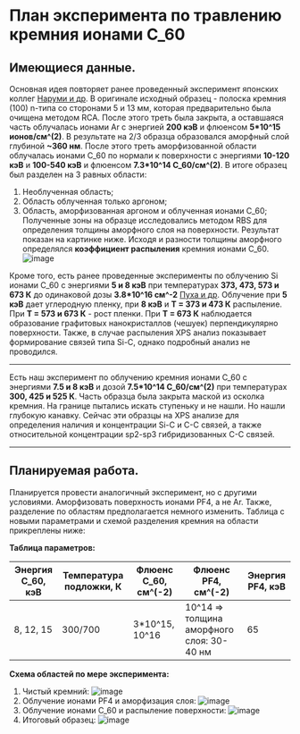 # План эксперимента по травлению кремния ионами С_60

## Имеющиеся данные.

Основная идея повторяет ранее проведенный эксперимент японских коллег [Наруми и др](https://docs.yandex.ru/docs/view?url=ya-disk-public%3A%2F%2FPOGuvISqY%2FClVHHyEXPaQbK%2Bqx9gJUkk9Re1R0dWbpBO3jS%2Bmy4Cn6c4x1BCpUBKq%2FJ6bpmRyOJonT3VoXnDag%3D%3D%3A%2FQuantumBeamSci6(2022)12_Si%20sputtering%20by%20C60%20Experiment.pdf&name=QuantumBeamSci6(2022)12_Si%20sputtering%20by%20C60%20Experiment.pdf&nosw=1).
В оригинале исходный образец - полоска кремния (100) n-типа со сторонами 5 и 13 мм, которая предварительно была 
очищена методом RCA. После этого треть была закрыта, а оставшаяся часть облучалась ионами Ar с энергией **200 кэВ**
и флюенсом **5*10^15 ионов/см^(2)**. В результате на 2/3 образца образовался аморфный слой глубиной **~360 нм**. После
этого треть аморфизованной области облучалась ионами С_60 по нормали к поверхности с энергиями **10-120 кэВ** и **100-540 кэВ**
и флюенсом **7.3*10^14 С_60/см^(2)**. 
В итоге образец был разделен на 3 равных области:
  1. Необлученная область;
  2. Область облученная только аргоном;
  3. Область, аморфизованная аргоном и облученная ионами С_60;
Полученные зоны на образце исследовались методом RBS для определения толщины аморфного слоя на поверхности. Результат
показан на картинке ниже. Исходя и разности толщины аморфного определялся **коэффициент распыления** кремния ионами С_60.
![image](https://github.com/denisstrizhkin/C60-Si-fall-sim/assets/57823199/e1daa1fa-9dfc-4032-86ed-179c1dea4232)

Кроме того, есть ранее проведенные эксперименты по облучению Si ионами С_60 с энергиями **5 и 8 кэВ** при температурах
**373, 473, 573 и 673 К** до одинаковой дозы **3.8*10^16 см^-2** [Пуха и др](https://docs.yandex.ru/docs/view?url=ya-disk-public%3A%2F%2FPOGuvISqY%2FClVHHyEXPaQbK%2Bqx9gJUkk9Re1R0dWbpBO3jS%2Bmy4Cn6c4x1BCpUBKq%2FJ6bpmRyOJonT3VoXnDag%3D%3D%3A%2FCarbonFilms%2F433323_1_En_15_Chapter_fin.pdf&name=433323_1_En_15_Chapter_fin.pdf&nosw=1). Облучение при **5 кэВ** дает углеродную пленку, при **8 кэВ** и **Т = 373 и 473 К** распыление.
При **Т = 573 и 673 К** - рост пленки. При **Т = 673 К** наблюдается образование графитовых нанокристаллов (чешуек) перпендикулярно поверхности.
Также, в случае распыления XPS анализ показывает формирование связей типа Si-C, однако подробный анализ не проводился. 
_____________________________________________________________________________________________________________________________________
Есть наш эксперимент по облучению кремния ионами С_60 с энергиями **7.5 и 8 кэВ** и дозой **7.5*10^14 С_60/см^(2)**
при температурах **300, 425 и 525 К**. Часть образца была закрыта маской из осколка кремния. На границе пытались искать ступеньку и 
не нашли. Но нашли глубокую канавку. Сейчас эти образцы на XPS анализе для определения наличия и концентрации Si-C и С-С связей, а также 
относительной концентрации sp2-sp3 гибридизованных С-С связей.
_____________________________________________________________________________________________________________________________________

## Планируемая работа.

Планируется провести аналогичный эксперимент, но с другими условиями. Аморфизовать поверхность ионами PF4, а не Ar. Также,
разделение по областям предполагается немного изменить. Таблица с новыми параметрами и схемой разделения кремния на области 
прикреплены ниже:

**Таблица параметров:**

|Энергия С_60, кэВ | Температура подложки, К | Флюенс С_60, см^(-2) |           Флюенс PF4, см^(-2)             |Энергия PF4, кэВ|
| ---------------- | ----------------------- | -------------------- | ----------------------------------------- |----------------|
|     8, 12, 15    |          300/700        |    3*10^15, 10^16    | 10^14 => толщина аморфного слоя: 30-40 нм |      65        |

**Схема областей по мере эксперимента:**
1. Чистый кремний:
  ![image](https://github.com/denisstrizhkin/C60-Si-fall-sim/assets/57823199/37e5e6c3-d170-4bf5-bdda-b734546e0a83)
2. Облучение ионами PF4 и аморфизация слоя:
   ![image](https://github.com/denisstrizhkin/C60-Si-fall-sim/assets/57823199/7c2693bb-e844-4964-8857-204a7f4c9ad7)
3. Облучение ионами С_60 и распыление поверхности:
   ![image](https://github.com/denisstrizhkin/C60-Si-fall-sim/assets/57823199/322a5de0-9c6b-4111-b33b-db561f7a1c27)
4. Итоговый образец:
   ![image](https://github.com/denisstrizhkin/C60-Si-fall-sim/assets/57823199/2eaf119c-18a8-44b6-9106-e75968bc8135)
